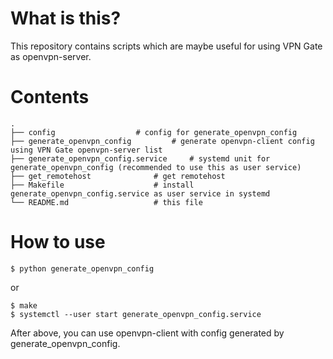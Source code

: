 # What is this?
This repository contains scripts which are maybe useful for using VPN Gate as openvpn-server.

# Contents
```
.
├── config					# config for generate_openvpn_config
├── generate_openvpn_config			# generate openvpn-client config using VPN Gate openvpn-server list
├── generate_openvpn_config.service		# systemd unit for generate_openvpn_config (recommended to use this as user service)
├── get_remotehost				# get remotehost
├── Makefile					# install generate_openvpn_config.service as user service in systemd
└── README.md					# this file
```

# How to use
```
$ python generate_openvpn_config
```

or

```
$ make
$ systemctl --user start generate_openvpn_config.service
```

After above, you can use openvpn-client with config generated by generate_openvpn_config.

